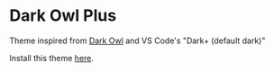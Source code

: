 # Dark Owl Plus

Theme inspired from [Dark Owl](https://github.com/sdras/night-owl-vscode-theme) and VS Code's "Dark+ (default dark)"

Install this theme [here](https://marketplace.visualstudio.com/items?itemName=akkisdiary.dark-owl-plus).
